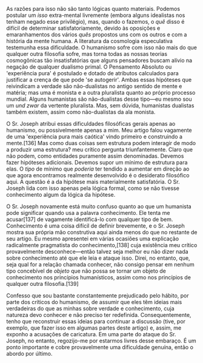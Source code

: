 As razões para isso não são tanto lógicas quanto materiais. Podemos postular um _isso_ extra-mental livremente (embora alguns idealistas nos tenham negado esse privilégio), mas, quando o fazemos, o _quê_ disso é difícil de determinar satisfatoriamente, devido às oposições e emaranhamentos dos vários _quês_ propostos uns com os outros e com a história da mente humana. A literatura da cosmologia especulativa testemunha essa dificuldade. O humanismo sofre com isso não mais do que qualquer outra filosofia sofre, mas torna todas as nossas teorias cosmogônicas tão insatisfatórias que alguns pensadores buscam alívio na negação de qualquer dualismo primal. O Pensamento Absoluto ou 'experiência pura' é postulado e dotado de atributos calculados para justificar a crença de que pode 'se autogerir'. Ambas essas hipóteses que reivindicam a verdade são não-dualistas no antigo sentido de mente e matéria; mas uma é monista e a outra pluralista quanto ao próprio processo mundial. Alguns humanistas são não-dualistas desse tipo—eu mesmo sou um _und zwar_ da vertente pluralista. Mas, sem dúvida, humanistas dualistas também existem, assim como não-dualistas da ala monista.

O Sr. Joseph atribui essas dificuldades filosóficas gerais apenas ao humanismo, ou possivelmente apenas a mim. Meu artigo falou vagamente de uma 'experiência pura mais caótica' vindo primeiro e construindo a mente.[136] Mas como duas coisas sem estrutura podem interagir de modo a produzir uma estrutura? meu crítico pergunta triunfantemente. Claro que não podem, como entidades puramente assim denominadas. Devemos fazer hipóteses adicionais. Devemos supor um mínimo de estrutura para elas. O _tipo_ de mínimo que _poderia_ ter tendido a aumentar em direção ao que agora encontramos realmente desenvolvido é o desiderato filosófico aqui. A questão é a da hipótese mais materialmente satisfatória. O Sr. Joseph lida com isso apenas pela lógica formal, como se não tivesse conhecimento algum da lógica da hipótese.

O Sr. Joseph novamente está muito confuso quanto ao que um humanista pode significar quando usa a palavra conhecimento. Ele tenta me acusar[137] de vagamente identificá-lo com qualquer tipo de bem. Conhecimento é uma coisa difícil de definir brevemente, e o Sr. Joseph mostra sua própria mão construtiva aqui ainda menos do que no restante de seu artigo. Eu mesmo apresentei em várias ocasiões uma explicação radicalmente pragmatista do conhecimento,[138] cuja existência meu crítico provavelmente desconhece—então talvez seja melhor eu não dizer nada sobre conhecimento até que ele leia e ataque isso. Direi, no entanto, que, seja qual for a relação chamada conhecer, não consigo pensar em nenhum tipo concebível de _objeto_ que não possa se tornar um objeto de conhecimento nos princípios humanísticos, assim como nos princípios de qualquer outra filosofia.[139]

Confesso que sou bastante constantemente prejudicado pelo hábito, por parte dos críticos do humanismo, de assumir que eles têm ideias mais verdadeiras do que as minhas sobre verdade e conhecimento, cuja natureza devo conhecer e não preciso ter redefinida. Consequentemente, tenho que reconstruir essas ideias para continuar a discussão (tive, por exemplo, que fazer isso em algumas partes deste artigo) e, assim, me exponho a acusações de caricatura. Em uma parte do ataque do Sr. Joseph, no entanto, regozijo-me por estarmos livres desse embaraço. É um ponto importante e cobre provavelmente uma dificuldade genuína, então o abordo por último.